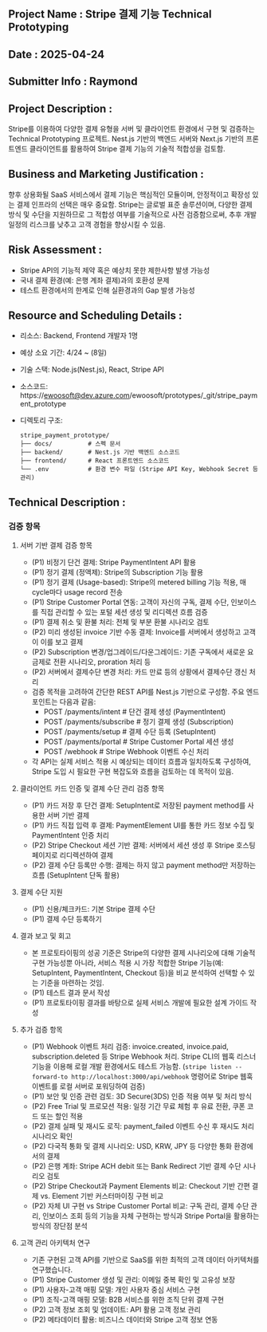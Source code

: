 ## Project Name : Stripe 결제 기능 Technical Prototyping

## Date : 2025-04-24

## Submitter Info : Raymond

## Project Description :

Stripe를 이용하여 다양한 결제 유형을 서버 및 클라이언트 환경에서 구현 및 검증하는 Technical Prototyping 프로젝트. Nest.js 기반의 백엔드 서버와 Next.js 기반의 프론트엔드 클라이언트를 활용하여 Stripe 결제 기능의 기술적 적합성을 검토함.

## Business and Marketing Justification :

향후 상용화될 SaaS 서비스에서 결제 기능은 핵심적인 모듈이며, 안정적이고 확장성 있는 결제 인프라의 선택은 매우 중요함. Stripe는 글로벌 표준 솔루션이며, 다양한 결제 방식 및 수단을 지원하므로 그 적합성 여부를 기술적으로 사전 검증함으로써, 추후 개발 일정의 리스크를 낮추고 고객 경험을 향상시킬 수 있음.

## Risk Assessment :

- Stripe API의 기능적 제약 혹은 예상치 못한 제한사항 발생 가능성
- 국내 결제 환경(예: 은행 계좌 결제)과의 호환성 문제
- 테스트 환경에서의 한계로 인해 실환경과의 Gap 발생 가능성

## Resource and Scheduling Details :

- 리소스: Backend, Frontend 개발자 1명
- 예상 소요 기간: 4/24 ~ (8일)
- 기술 스택: Node.js(Nest.js), React, Stripe API
- 소스코드: https://ewoosoft@dev.azure.com/ewoosoft/prototypes/\_git/stripe_payment_prototype
- 디렉토리 구조:

  ```
  stripe_payment_prototype/
  ├── docs/          # 스펙 문서
  ├── backend/       # Nest.js 기반 백엔드 소스코드
  ├── frontend/      # React 프론트엔드 소스코드
  └── .env           # 환경 변수 파일 (Stripe API Key, Webhook Secret 등 관리)

  ```

## Technical Description :

### 검증 항목

1. 서버 기반 결제 검증 항목

   - (P1) 비정기 단건 결제: Stripe PaymentIntent API 활용
   - (P1) 정기 결제 (정액제): Stripe의 Subscription 기능 활용
   - (P1) 정기 결제 (Usage-based): Stripe의 metered billing 기능 적용, 매 cycle마다 usage record 전송
   - (P1) Stripe Customer Portal 연동: 고객이 자신의 구독, 결제 수단, 인보이스를 직접 관리할 수 있는 포털 세션 생성 및 리디렉션 흐름 검증
   - (P1) 결제 취소 및 환불 처리: 전체 및 부분 환불 시나리오 검토
   - (P2) 미리 생성된 invoice 기반 수동 결제: Invoice를 서버에서 생성하고 고객이 이를 보고 결제
   - (P2) Subscription 변경/업그레이드/다운그레이드: 기존 구독에서 새로운 요금제로 전환 시나리오, proration 처리 등
   - (P2) 서버에서 결제수단 변경 처리: 카드 만료 등의 상황에서 결제수단 갱신 처리
   - 검증 목적을 고려하여 간단한 REST API를 Nest.js 기반으로 구성함. 주요 엔드포인트는 다음과 같음:
     - POST /payments/intent # 단건 결제 생성 (PaymentIntent)
     - POST /payments/subscribe # 정기 결제 생성 (Subscription)
     - POST /payments/setup # 결제 수단 등록 (SetupIntent)
     - POST /payments/portal # Stripe Customer Portal 세션 생성
     - POST /webhook # Stripe Webhook 이벤트 수신 처리
   - 각 API는 실제 서비스 적용 시 예상되는 데이터 흐름과 일치하도록 구성하여, Stripe 도입 시 필요한 구현 복잡도와 흐름을 검토하는 데 목적이 있음.

2. 클라이언트 카드 인증 및 결제 수단 관리 검증 항목

   - (P1) 카드 저장 후 단건 결제: SetupIntent로 저장된 payment method를 사용한 서버 기반 결제
   - (P1) 카드 직접 입력 후 결제: PaymentElement UI를 통한 카드 정보 수집 및 PaymentIntent 인증 처리
   - (P2) Stripe Checkout 세션 기반 결제: 서버에서 세션 생성 후 Stripe 호스팅 페이지로 리디렉션하여 결제
   - (P2) 결제 수단 등록만 수행: 결제는 하지 않고 payment method만 저장하는 흐름 (SetupIntent 단독 활용)

3. 결제 수단 지원

   - (P1) 신용/체크카드: 기본 Stripe 결제 수단
   - (P1) 결제 수단 등록하기

4. 결과 보고 및 회고

   - 본 프로토타이핑의 성공 기준은 Stripe의 다양한 결제 시나리오에 대해 기술적 구현 가능성뿐 아니라, 서비스 적용 시 가장 적합한 Stripe 기능(예: SetupIntent, PaymentIntent, Checkout 등)을 비교 분석하여 선택할 수 있는 기준을 마련하는 것임.
   - (P1) 테스트 결과 문서 작성
   - (P1) 프로토타이핑 결과를 바탕으로 실제 서비스 개발에 필요한 설계 가이드 작성

5. 추가 검증 항목

   - (P1) Webhook 이벤트 처리 검증: invoice.created, invoice.paid, subscription.deleted 등 Stripe Webhook 처리. Stripe CLI의 웹훅 리스너 기능을 이용해 로컬 개발 환경에서도 테스트 가능함. (`stripe listen --forward-to http://localhost:3000/api/webhook` 명령어로 Stripe 웹훅 이벤트를 로컬 서버로 포워딩하여 검증)
   - (P1) 보안 및 인증 관련 검토: 3D Secure(3DS) 인증 적용 여부 및 처리 방식
   - (P2) Free Trial 및 프로모션 적용: 일정 기간 무료 체험 후 유료 전환, 쿠폰 코드 또는 할인 적용
   - (P2) 결제 실패 및 재시도 로직: payment_failed 이벤트 수신 후 재시도 처리 시나리오 확인
   - (P2) 다국적 통화 및 결제 시나리오: USD, KRW, JPY 등 다양한 통화 환경에서의 결제
   - (P2) 은행 계좌: Stripe ACH debit 또는 Bank Redirect 기반 결제 수단 시나리오 검토
   - (P2) Stripe Checkout과 Payment Elements 비교: Checkout 기반 간편 결제 vs. Element 기반 커스터마이징 구현 비교
   - (P2) 자체 UI 구현 vs Stripe Customer Portal 비교: 구독 관리, 결제 수단 관리, 인보이스 조회 등의 기능을 자체 구현하는 방식과 Stripe Portal을 활용하는 방식의 장단점 분석

6. 고객 관리 아키텍처 연구
   - 기존 구현된 고객 API를 기반으로 SaaS를 위한 최적의 고객 데이터 아키텍처를 연구했습니다.
   - (P1) Stripe Customer 생성 및 관리: 이메일 중복 확인 및 고유성 보장
   - (P1) 사용자-고객 매핑 모델: 개인 사용자 중심 서비스 구현
   - (P1) 조직-고객 매핑 모델: B2B 서비스를 위한 조직 단위 결제 구현
   - (P2) 고객 정보 조회 및 업데이트: API 활용 고객 정보 관리
   - (P2) 메타데이터 활용: 비즈니스 데이터와 Stripe 고객 정보 연동
